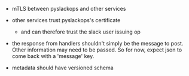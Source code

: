 - mTLS between pyslackops and other services

- other services trust pyslackops's certificate
  - and can therefore trust the slack user issuing op

- the response from handlers shouldn't simply be the 
message to post.  Other information may need to be passed.
So for now, expect json to come back with a 'message' key.

- metadata should have versioned schema